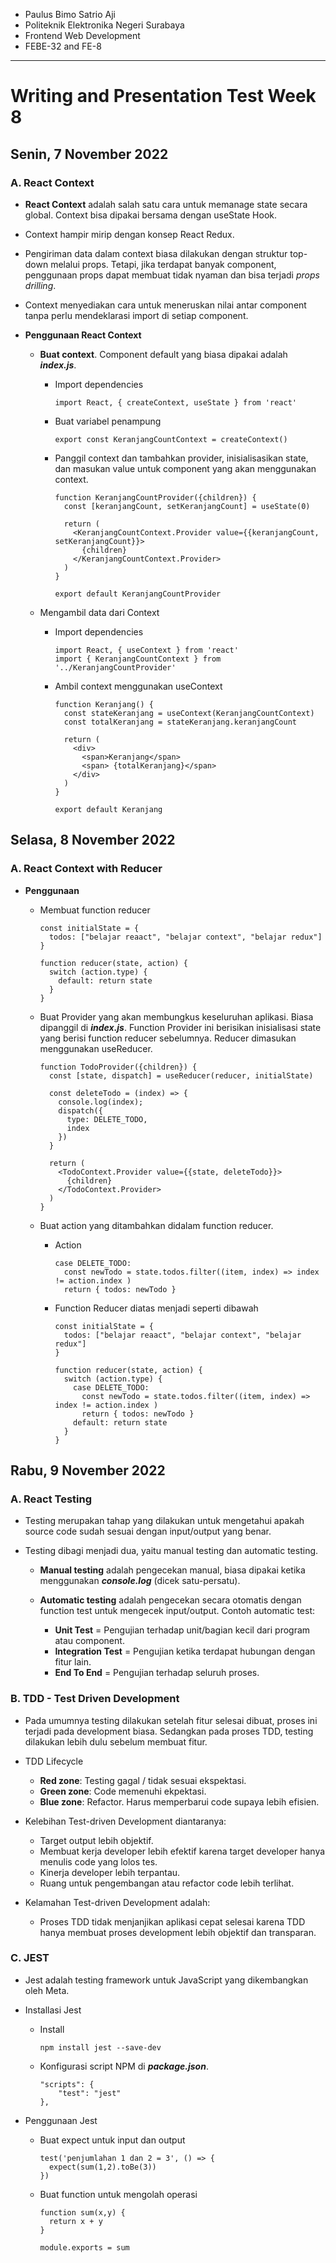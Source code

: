 - Paulus Bimo Satrio Aji
- Politeknik Elektronika Negeri Surabaya
- Frontend Web Development
- FEBE-32 and FE-8
---

# Writing and Presentation Test Week 8

## Senin, 7 November 2022

### A. **React Context**

- **React Context** adalah salah satu cara untuk memanage state secara global. Context bisa dipakai bersama dengan useState Hook. 

- Context hampir mirip dengan konsep React Redux.

- Pengiriman data dalam context biasa dilakukan dengan struktur top-down melalui props. Tetapi, jika terdapat banyak component, penggunaan props dapat membuat tidak nyaman dan bisa terjadi *props drilling*.
  
- Context menyediakan cara untuk meneruskan nilai antar component tanpa perlu mendeklarasi import di setiap component.

- **Penggunaan React Context**
  - **Buat context**. Component default yang biasa dipakai adalah ***index.js***.
    - Import dependencies
      ```
      import React, { createContext, useState } from 'react'
      ```
    - Buat variabel penampung
      ```
      export const KeranjangCountContext = createContext()
      ```
    - Panggil context dan tambahkan provider, inisialisasikan state, dan masukan value untuk component yang akan menggunakan context.
      ```
      function KeranjangCountProvider({children}) {
        const [keranjangCount, setKeranjangCount] = useState(0)

        return (
          <KeranjangCountContext.Provider value={{keranjangCount, setKeranjangCount}}>
            {children}
          </KeranjangCountContext.Provider>
        )
      }

      export default KeranjangCountProvider
      ```

  - Mengambil data dari Context
    - Import dependencies
      ```
      import React, { useContext } from 'react'
      import { KeranjangCountContext } from '../KeranjangCountProvider'
      ```
    - Ambil context menggunakan useContext
      ```
      function Keranjang() {
        const stateKeranjang = useContext(KeranjangCountContext)
        const totalKeranjang = stateKeranjang.keranjangCount

        return (
          <div>
            <span>Keranjang</span>
            <span> {totalKeranjang}</span>
          </div>
        )
      }

      export default Keranjang
      ```

## Selasa, 8 November 2022

### A. **React Context with Reducer**

- **Penggunaan**

  - Membuat function reducer
    ```
    const initialState = {
      todos: ["belajar reaact", "belajar context", "belajar redux"]
    }

    function reducer(state, action) {
      switch (action.type) {
        default: return state
      }
    }
    ```

  - Buat Provider yang akan membungkus keseluruhan aplikasi. Biasa dipanggil di ***index.js***. Function Provider ini berisikan inisialisasi state yang berisi function reducer sebelumnya. Reducer dimasukan menggunakan useReducer.
    ```
    function TodoProvider({children}) {
      const [state, dispatch] = useReducer(reducer, initialState)

      const deleteTodo = (index) => {
        console.log(index);
        dispatch({
          type: DELETE_TODO,
          index
        })
      }

      return (
        <TodoContext.Provider value={{state, deleteTodo}}>
          {children}
        </TodoContext.Provider>
      )
    }
    ```

  - Buat action yang ditambahkan didalam function reducer.
    - Action
      ```
      case DELETE_TODO:
        const newTodo = state.todos.filter((item, index) => index != action.index )
        return { todos: newTodo }
      ```
    - Function Reducer diatas menjadi seperti dibawah
      ```
      const initialState = {
        todos: ["belajar reaact", "belajar context", "belajar redux"]
      }

      function reducer(state, action) {
        switch (action.type) {
          case DELETE_TODO:
            const newTodo = state.todos.filter((item, index) => index != action.index )
            return { todos: newTodo }
          default: return state
        }
      }
      ```

## Rabu, 9 November 2022

### A. **React Testing**

- Testing merupakan tahap yang dilakukan untuk mengetahui apakah source code sudah sesuai dengan input/output yang benar.

- Testing dibagi menjadi dua, yaitu manual testing dan automatic testing. 
  - **Manual testing** adalah pengecekan manual, biasa dipakai ketika menggunakan ***console.log*** (dicek satu-persatu).
  - **Automatic testing** adalah pengecekan secara otomatis dengan function test untuk mengecek input/output. Contoh automatic test:

    - **Unit Test** = Pengujian terhadap unit/bagian kecil dari program atau component.
    - **Integration Test** = Pengujian ketika terdapat hubungan dengan fitur lain.
    - **End To End** = Pengujian terhadap seluruh proses.

### B. **TDD - Test Driven Development**

- Pada umumnya testing dilakukan setelah fitur selesai dibuat, proses ini terjadi pada development biasa. Sedangkan pada proses TDD, testing dilakukan lebih dulu sebelum membuat fitur.

- TDD Lifecycle
  
  - **Red zone**: Testing gagal / tidak sesuai ekspektasi.
  - **Green zone**: Code memenuhi ekpektasi.
  - **Blue zone**: Refactor. Harus memperbarui code supaya lebih efisien.

- Kelebihan Test-driven Development diantaranya:

  - Target output lebih objektif.
  - Membuat kerja developer lebih efektif karena target developer hanya menulis code yang lolos tes.
  - Kinerja developer lebih terpantau.
  - Ruang untuk pengembangan atau refactor code lebih terlihat.

- Kelamahan Test-driven Development adalah:

  - Proses TDD tidak menjanjikan aplikasi cepat selesai karena TDD hanya membuat proses development lebih objektif dan transparan.

### C. **JEST**

- Jest adalah testing framework untuk JavaScript yang dikembangkan oleh Meta.

- Installasi Jest
  - Install
    ```
    npm install jest --save-dev
    ```
  - Konfigurasi script NPM di ***package.json***.
    ```
    "scripts": {
        "test": "jest"
    },
    ```

- Penggunaan Jest
  - Buat expect untuk input dan output
    ```
    test('penjumlahan 1 dan 2 = 3', () => {
      expect(sum(1,2).toBe(3))
    })
    ```
  - Buat function untuk mengolah operasi
    ```
    function sum(x,y) {
      return x + y
    }

    module.exports = sum
    ```